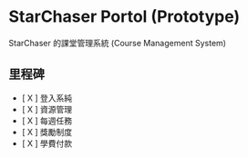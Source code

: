 # StarChaser Portol (Prototype)

StarChaser 的課堂管理系統 (Course Management System)

## 里程碑

- [ X ] 登入系純
- [ X ] 資源管理
- [ X ] 每週任務
- [ X ] 獎勵制度
- [ X ] 學費付款
